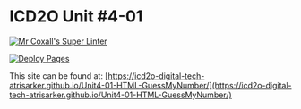 # ICD2O Unit #4-01

[![Mr Coxall's Super Linter](README.md/../../../workflows/Super%20Linter/badge.svg)](README.md/../../../actions)

[![Deploy Pages](README.md/../../../workflows/Deploy%20Pages/badge.svg)](README.md/../../../actions)

This site can be found at: [https://icd2o-digital-tech-atrisarker.github.io/Unit4-01-HTML-GuessMyNumber/](https://icd2o-digital-tech-atrisarker.github.io/Unit4-01-HTML-GuessMyNumber/)

